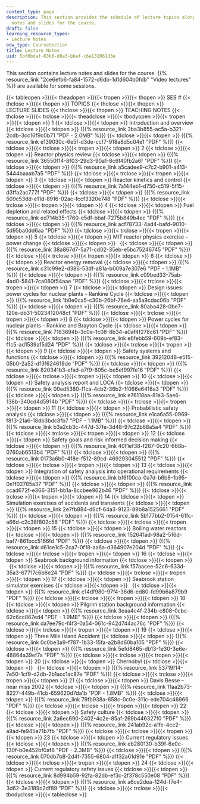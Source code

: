 ```yaml
---
content_type: page
description: This section provides the schedule of lecture topics along with lecture
  notes and slides for the course.
draft: false
learning_resource_types:
- Lecture Notes
ocw_type: CourseSection
title: Lecture Notes
uid: 5bf0bdaf-63b8-d8a3-bbaf-c6a132061d3e
---
```

This section contains lecture notes and slides for the course. {{% resource_link "2ce6efb6-fa84-1572-d6db-1d1d604b0fdb" "Video lectures" %}} are available for some sessions.

{{< tableopen >}}{{< theadopen >}}{{< tropen >}}{{< thopen >}}
SES #
{{< thclose >}}{{< thopen >}}
TOPICS
{{< thclose >}}{{< thopen >}}
LECTURE SLIDES
{{< thclose >}}{{< thopen >}}
TEACHING NOTES
{{< thclose >}}{{< trclose >}}{{< theadclose >}}{{< tbodyopen >}}{{< tropen >}}{{< tdopen >}}
1
{{< tdclose >}}{{< tdopen >}}
Introduction and overview
{{< tdclose >}}{{< tdopen >}}
({{% resource_link 3ba3b855-ac5a-b321-2cdb-3cc16f9c0b71 "PDF - 2.0MB" %}})
{{< tdclose >}}{{< tdopen >}}
({{% resource_link e139030c-6e5f-d3de-ccf7-918a8d5c04e1 "PDF" %}})
{{< tdclose >}}{{< trclose >}}{{< tropen >}}{{< tdopen >}}
2
{{< tdclose >}}{{< tdopen >}}
Reactor physics review
{{< tdclose >}}{{< tdopen >}}
({{% resource_link 36550f14-8f03-29d3-90a1-8c6f40fb2a6f "PDF" %}})
{{< tdclose >}}{{< tdopen >}}
({{% resource_link a5cadee9-c7c2-b901-a413-5444baaab7a5 "PDF" %}})
{{< tdclose >}}{{< trclose >}}{{< tropen >}}{{< tdopen >}}
3
{{< tdclose >}}{{< tdopen >}}
Reactor kinetics and control
{{< tdclose >}}{{< tdopen >}}
({{% resource_link 7a144eb1-d750-c519-5f15-d3ffa2ac777f "PDF" %}})
{{< tdclose >}}{{< tdopen >}}
({{% resource_link 509c53dd-e11d-8916-02ac-fccf3320e748 "PDF" %}})
{{< tdclose >}}{{< trclose >}}{{< tropen >}}{{< tdopen >}}
4
{{< tdclose >}}{{< tdopen >}}
Fuel depletion and related effects
{{< tdclose >}}{{< tdopen >}}
({{% resource_link ed714b35-1760-e5df-bbaf-7275b849b4ec "PDF" %}})
{{< tdclose >}}{{< tdopen >}}
({{% resource_link acf78733-4ad4-bafd-9010-5d95ba0dd6aa "PDF" %}})
{{< tdclose >}}{{< trclose >}}{{< tropen >}}{{< tdopen >}}
5
{{< tdclose >}}{{< tdopen >}}
MIT reactor physics exercise – power change
{{< tdclose >}}{{< tdopen >}}
 
{{< tdclose >}}{{< tdopen >}}
({{% resource_link 38a867d7-5a71-cd02-35eb-e5bc75246745 "PDF" %}})
{{< tdclose >}}{{< trclose >}}{{< tropen >}}{{< tdopen >}}
6
{{< tdclose >}}{{< tdopen >}}
Reactor energy removal
{{< tdclose >}}{{< tdopen >}}
({{% resource_link c31c99e2-d386-53df-a81a-b009a7e307e6 "PDF - 1.1MB" %}})
{{< tdclose >}}{{< tdopen >}}
({{% resource_link c09bed33-75ab-4ad0-5841-7ca080f54aae "PDF" %}})
{{< tdclose >}}{{< trclose >}}{{< tropen >}}{{< tdopen >}}
7
{{< tdclose >}}{{< tdopen >}}
Design issues: power cycles for nuclear plants - Rankine Cycle
{{< tdclose >}}{{< tdopen >}}
({{% resource_link 1b0e0ca5-c30b-26bf-78e4-aa5a9cdac06b "PDF" %}})
{{< tdclose >}}{{< tdopen >}}
({{% resource_link 80aba428-0be7-120e-db31-5023412048cf "PDF" %}})
{{< tdclose >}}{{< trclose >}}{{< tropen >}}{{< tdopen >}}
8
{{< tdclose >}}{{< tdopen >}}
Power cycles for nuclear plants – Rankine and Brayton Cycle
{{< tdclose >}}{{< tdopen >}}
({{% resource_link 7183694b-3c0e-1c08-8b34-a0af4f278c61 "PDF" %}})
{{< tdclose >}}{{< tdopen >}}
({{% resource_link e6febb59-609b-ef83-f1c5-ad1539a15d24 "PDF" %}})
{{< tdclose >}}{{< trclose >}}{{< tropen >}}{{< tdopen >}}
9
{{< tdclose >}}{{< tdopen >}}
Safety systems and functions
{{< tdclose >}}{{< tdopen >}}
({{% resource_link 39212048-e515-05b0-2a52-df3f624619de "PDF" %}})
{{< tdclose >}}{{< tdopen >}}
({{% resource_link 820341b3-efad-a7f9-805c-be5ef997fe16 "PDF" %}})
{{< tdclose >}}{{< trclose >}}{{< tropen >}}{{< tdopen >}}
10
{{< tdclose >}}{{< tdopen >}}
Safety analysis report and LOCA
{{< tdclose >}}{{< tdopen >}}
({{% resource_link 00ed5380-f1ca-4cb2-36b2-1f066e6418a3 "PDF" %}})
{{< tdclose >}}{{< tdopen >}}
({{% resource_link e76118aa-81a3-5ae6-138b-340cd4d5914b "PDF" %}})
{{< tdclose >}}{{< trclose >}}{{< tropen >}}{{< tdopen >}}
11
{{< tdclose >}}{{< tdopen >}}
Probabilistic safety analysis
{{< tdclose >}}{{< tdopen >}}
({{% resource_link e1ca6a55-0969-f813-21a6-18db3bdc8fb7 "PDF - 1.1MB" %}})
{{< tdclose >}}{{< tdopen >}}
({{% resource_link b3a2cb3c-447d-37fe-3d48-97c22b68a5a4 "PDF" %}})
{{< tdclose >}}{{< trclose >}}{{< tropen >}}{{< tdopen >}}
12
{{< tdclose >}}{{< tdopen >}}
Safety goals and risk informed decision making
{{< tdclose >}}{{< tdopen >}}
({{% resource_link 40f1ef38-f267-0c20-668b-0760ab6513b4 "PDF" %}})
{{< tdclose >}}{{< tdopen >}}
({{% resource_link 0173a6b0-418e-f512-89cd-469293045512 "PDF" %}})
{{< tdclose >}}{{< trclose >}}{{< tropen >}}{{< tdopen >}}
13
{{< tdclose >}}{{< tdopen >}}
Integration of safety analysis into operational requirements
{{< tdclose >}}{{< tdopen >}}
({{% resource_link bf6f00ca-0a7d-b6b8-1b95-0e1f02785a37 "PDF" %}})
{{< tdclose >}}{{< tdopen >}}
({{% resource_link ccad672f-e366-3151-bb1a-8ccbee962b46 "PDF" %}})
{{< tdclose >}}{{< trclose >}}{{< tropen >}}{{< tdopen >}}
14
{{< tdclose >}}{{< tdopen >}}
Simulation exercises of accidents and transients
{{< tdclose >}}{{< tdopen >}}
({{% resource_link 2e7fb884-d6cf-64a3-9123-89b8a1525661 "PDF" %}})
{{< tdclose >}}{{< tdopen >}}
({{% resource_link 5b177bb2-0154-61fc-a66d-c2c38f802c56 "PDF" %}})
{{< tdclose >}}{{< trclose >}}{{< tropen >}}{{< tdopen >}}
15
{{< tdclose >}}{{< tdopen >}}
Boiling water reactors
{{< tdclose >}}{{< tdopen >}}
({{% resource_link 152641ad-98a2-516d-baf7-861bcc5166fd "PDF" %}})
{{< tdclose >}}{{< tdopen >}}
({{% resource_link d61ce1c5-2ca7-0f18-aa6a-d364907e204d "PDF" %}})
{{< tdclose >}}{{< trclose >}}{{< tropen >}}{{< tdopen >}}
16
{{< tdclose >}}{{< tdopen >}}
Seabrook background information
{{< tdclose >}}{{< tdopen >}}
 
{{< tdclose >}}{{< tdopen >}}
({{% resource_link f57aacee-52c6-633d-35a3-67717c6b6e24 "PDF" %}})
{{< tdclose >}}{{< trclose >}}{{< tropen >}}{{< tdopen >}}
17
{{< tdclose >}}{{< tdopen >}}
Seabrook station simulator exercises
{{< tdclose >}}{{< tdopen >}}
 
{{< tdclose >}}{{< tdopen >}}
({{% resource_link c14df980-97f4-36d6-ed80-fd99b6a879b9 "PDF" %}})
{{< tdclose >}}{{< trclose >}}{{< tropen >}}{{< tdopen >}}
18
{{< tdclose >}}{{< tdopen >}}
Pilgrim station background information
{{< tdclose >}}{{< tdopen >}}
({{% resource_link 3eaa4c4f-234b-c808-0cbc-62c6cc867ed4 "PDF - 1.9MB" %}})
{{< tdclose >}}{{< tdopen >}}
({{% resource_link da7ee79c-f4f3-0a54-061c-942d744ac76c "PDF" %}})
{{< tdclose >}}{{< trclose >}}{{< tropen >}}{{< tdopen >}}
19
{{< tdclose >}}{{< tdopen >}}
Three Mile Island Accident
{{< tdclose >}}{{< tdopen >}}
({{% resource_link 0c0be3a9-f787-1b33-15fa-a2b8d60ba105 "PDF" %}})
{{< tdclose >}}{{< tdopen >}}
({{% resource_link 5efd8465-db13-1e30-3e6e-48864a39ef7a "PDF" %}})
{{< tdclose >}}{{< trclose >}}{{< tropen >}}{{< tdopen >}}
20
{{< tdclose >}}{{< tdopen >}}
Chernobyl
{{< tdclose >}}{{< tdopen >}}
 
{{< tdclose >}}{{< tdopen >}}
({{% resource_link 53719f14-7e50-1cf9-d2db-2b1acc1ac87e "PDF" %}})
{{< tdclose >}}{{< trclose >}}{{< tropen >}}{{< tdopen >}}
21
{{< tdclose >}}{{< tdopen >}}
Davis Besse – near miss 2002
{{< tdclose >}}{{< tdopen >}}
({{% resource_link 11aa2b73-8227-449b-41cb-659620d7da1b "PDF - 1.8MB" %}})
{{< tdclose >}}{{< tdopen >}}
({{% resource_link 79fb938a-658c-0c0e-311c-ede704c46966 "PDF" %}})
{{< tdclose >}}{{< trclose >}}{{< tropen >}}{{< tdopen >}}
22
{{< tdclose >}}{{< tdopen >}}
Safety culture
{{< tdclose >}}{{< tdopen >}}
({{% resource_link 2a6ec690-2402-4c2e-85af-269b446327f0 "PDF" %}})
{{< tdclose >}}{{< tdopen >}}
({{% resource_link 241ab92c-a1fe-4cc2-a9ad-fe945e71b7fb "PDF" %}})
{{< tdclose >}}{{< trclose >}}{{< tropen >}}{{< tdopen >}}
23
{{< tdclose >}}{{< tdopen >}}
Current regulatory issues
{{< tdclose >}}{{< tdopen >}}
({{% resource_link eb280130-b39f-6e0c-130f-b0e452bf0af8 "PDF - 2.3MB" %}})
{{< tdclose >}}{{< tdopen >}}
({{% resource_link 070db7b8-2d4f-7355-6804-a1f32a61d91e "PDF" %}})
{{< tdclose >}}{{< trclose >}}{{< tropen >}}{{< tdopen >}}
24
{{< tdclose >}}{{< tdopen >}}
Current regulatory safety issues
{{< tdclose >}}{{< tdopen >}}
({{% resource_link 8d994b59-92fa-82db-ef3c-2f378c550e08 "PDF" %}})
{{< tdclose >}}{{< tdopen >}}
({{% resource_link a6ce2dea-124d-f7e4-3d62-3e3189c2df89 "PDF" %}})
{{< tdclose >}}{{< trclose >}}{{< tbodyclose >}}{{< tableclose >}}